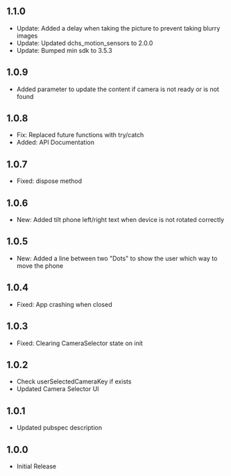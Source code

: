 ## 1.1.0

- Update: Added a delay when taking the picture to prevent taking blurry images
- Update: Updated dchs_motion_sensors to 2.0.0
- Update: Bumped min sdk to 3.5.3
## 1.0.9

- Added parameter to update the content if camera is not ready or is not found

## 1.0.8

- Fix: Replaced future functions with try/catch
- Added: API Documentation

## 1.0.7

- Fixed: dispose method

## 1.0.6

- New: Added tilt phone left/right text when device is not rotated correctly

## 1.0.5

- New: Added a line between two "Dots" to show the user which way to move the phone

## 1.0.4

- Fixed: App crashing when closed

## 1.0.3

- Fixed: Clearing CameraSelector state on init

## 1.0.2

- Check userSelectedCameraKey if exists
- Updated Camera Selector UI

## 1.0.1

- Updated pubspec description

## 1.0.0

- Initial Release